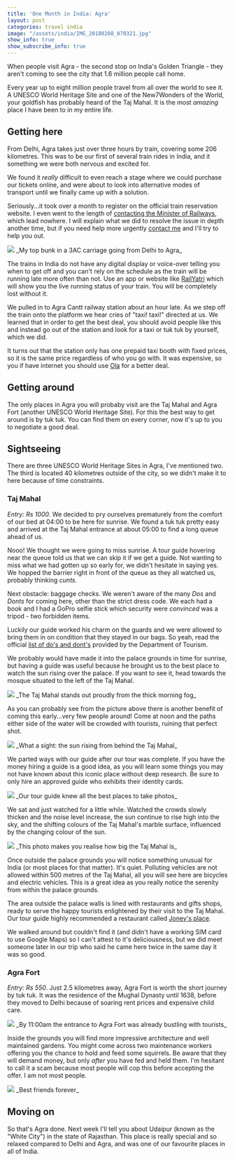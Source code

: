 ```yaml
---
title: 'One Month in India: Agra'
layout: post
categories: travel india
image: "/assets/india/IMG_20180208_070321.jpg"
show_info: true
show_subscribe_info: true
---
```


When people visit Agra - the second stop on India's Golden Triangle - they aren't coming to see the city that 1.6 million people call home.

Every year up to eight million people travel from all over the world to see it. A UNESCO World Heritage Site and one of the New7Wonders of the World, your goldfish has probably heard of the Taj Mahal. It is the most _amazing_ place I have been to in my entire life.

## Getting here

From Delhi, Agra takes just over three hours by train, covering some 206 kilometres. This was to be our first of several train rides in India, and it something we were both nervous and excited for.

We found it _really_ difficult to even reach a stage where we could purchase our tickets online, and were about to look into alternative modes of transport until we finally came up with a solution.

Seriously...it took over a month to register on the official train reservation website. I even went to the length of [contacting the Minister of Railways](https://twitter.com/PhelanEnda/status/951129157370630145), which lead nowhere. I will explain what we did to resolve the issue in depth another time, but if you need help more urgently <a href="/contact">contact me</a> and I'll try to help you out.

<img class="post-image post-image-1" src="/assets/india/IMG_20180207_170743.jpg">
_My top bunk in a 3AC carriage going from Delhi to Agra_

The trains in India do not have any digital display or voice-over telling you when to get off and you can't rely on the schedule as the train will be running late more often than not. Use an app or website like [RailYatri](https://www.railyatri.in/) which will show you the live running status of your train. You will be completely lost without it.

We pulled in to Agra Cantt railway station about an hour late. As we step off the train onto the platform we hear cries of "taxi! taxi!" directed at us. We learned that in order to get the best deal, you should avoid people like this and instead go out of the station and look for a taxi or tuk tuk by yourself, which we did.

It turns out that the station only has one prepaid taxi booth with fixed prices, so it is the same price regardless of who you go with. It was expensive, so you if have internet you should use <a href="https://www.olacabs.com/" target="_blank">Ola</a> for a better deal.

## Getting around

The only places in Agra you will probaby visit are the Taj Mahal and Agra Fort (another UNESCO World Heritage Site). For this the best way to get around is by tuk tuk. You can find them on every corner, now it's up to you to negotiate a good deal.

## Sightseeing

There are three UNESCO World Heritage Sites in Agra, I've mentioned two. The third is located 40 kilometres outside of the city, so we didn't make it to here because of time constraints.

### Taj Mahal

_Entry: Rs 1000_. We decided to pry ourselves prematurely from the comfort of our bed at 04:00 to be here for sunrise. We found a tuk tuk pretty easy and arrived at the Taj Mahal entrance at about 05:00 to find a long queue ahead of us.

Nooo! We thought we were going to miss sunrise. A tour guide hovering near the queue told us that we can skip it if we get a guide. Not wanting to miss what we had gotten up so early for, we didn't hesitate in saying yes. We hopped the barrier right in front of the queue as they all watched us, probably thinking _cunts_.

Next obstacle: baggage checks. We weren't aware of the many _Dos_ and _Donts_ for coming here, other than the strict dress code. We each had a book and I had a GoPro selfie stick which security were _convinced_ was a tripod - two forbidden items.

Luckily our guide worked his charm on the guards and we were allowed to bring them in on condition that they stayed in our bags. So yeah, read the official [list of do's and dont's](https://www.tajmahal.gov.in/do%26nots.html) provided by the Department of Tourism.

We probably would have made it into the palace grounds in time for sunrise, but having a guide was useful because he brought us to the best place to watch the sun rising over the palace. If you want to see it, head towards the mosque situated to the left of the Taj Mahal.

<img src="/assets/india/IMG_20180208_070321.jpg" class="post-image post-image-1">
_The Taj Mahal stands out proudly from the thick morning fog_

As you can probably see from the picture above there is another benefit of coming this early...very few people around! Come at noon and the paths either side of the water will be crowded with tourists, ruining that perfect shot.

<img src="/assets/india/IMG_20180208_073224.jpg" class="post-image post-image-1">
_What a sight: the sun rising from behind the Taj Mahal_

We parted ways with our guide after our tour was complete. If you have the money hiring a guide is a good idea, as you will learn some things you may not have known about this iconic place without deep research. Be sure to only hire an approved guide who exhibits their identity cards.

<img src="/assets/india/IMG_20180208_075610-01.jpeg" class="post-image post-image-1">
_Our tour guide knew all the best places to take photos_

We sat and just watched for a little while. Watched the crowds slowly thicken and the noise level increase, the sun continue to rise high into the sky, and the shifting colours of the Taj Mahal's marble surface, influenced by the changing colour of the sun.

<img src="/assets/india/IMG_20180208_081133.jpg" class="post-image post-image-1">
_This photo makes you realise how big the Taj Mahal is_

Once outside the palace grounds you will notice something unusual for India (or most places for that matter). It's quiet. Polluting vehicles are not allowed within 500 metres of the Taj Mahal, all you will see here are bicycles and electric vehicles. This is a great idea as you really notice the serenity from within the palace grounds.

The area outside the palace walls is lined with restaurants and gifts shops, ready to serve the happy tourists enlightened by their visit to the Taj Mahal. Our tour guide highly recommended a restaurant called [Joney's place](https://www.tripadvisor.com/Restaurant_Review-g297683-d804436-Reviews-Joney_s_Place-Agra_Agra_District_Uttar_Pradesh.html?m=19905).

We walked around but couldn't find it (and didn't have a working SIM card to use Google Maps) so I can't attest to it's deliciousness, but we did meet someone later in our trip who said he came here twice in the same day it was so good.

### Agra Fort

_Entry: Rs 550_. Just 2.5 kilometres away, Agra Fort is worth the short journey by tuk tuk. It was the residence of the Mughal Dynasty until 1638, before they moved to Delhi because of soaring rent prices and expensive child care.

<img src="/assets/india/IMG_20180208_100849-01.jpeg" class="post-image post-image-1">
_By 11:00am the entrance to Agra Fort was already bustling with tourists_

Inside the grounds you will find more impressive architecture and well maintained gardens. You might come across two maintenance workers offering you the chance to hold and feed some squirrels. Be aware that they will demand money, but only _after_ you have fed and held them. I'm hesitant to call it a scam because most people will cop this before accepting the offer. I am not most people.

<img src="/assets/india/IMG_20180208_103308883.jpg" class="post-image post-image-2">
_Best friends forever_

## Moving on

So that's Agra done. Next week I'll tell you about Udaipur (known as the "White City") in the state of Rajasthan. This place is really special and so relaxed compared to Delhi and Agra, and was one of our favourite places in all of India.